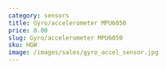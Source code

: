 ```yaml
---
category: sensors
title: Gyro/accelerometer MPU6050
price: 8.00
slug: Gyro/accelerometer MPU6050
sku: HGW
image: /images/sales/gyro_accel_sensor.jpg
---
```

